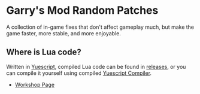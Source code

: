 # Garry's Mod Random Patches
A collection of in-game fixes that don't affect gameplay much, but make the game faster, more stable, and more enjoyable.

## Where is Lua code?
Written in [Yuescript](https://github.com/pigpigyyy/Yuescript), compiled Lua code can be found in [releases](https://github.com/Pika-Software/random-patches/releases), or you can compile it yourself using compiled [Yuescript Compiler](https://github.com/pigpigyyy/Yuescript/releases/latest).

- [Workshop Page](https://steamcommunity.com/sharedfiles/filedetails/?id=2806290767)
